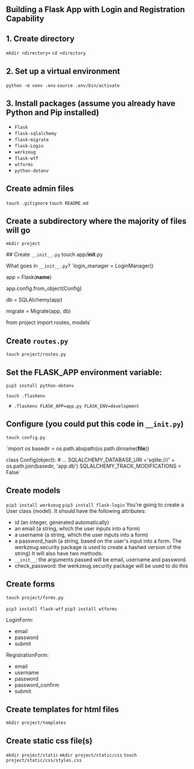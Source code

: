 ## Building a Flask App with Login and Registration Capability

## 1. Create directory
`mkdir <directory>`
`cd <directory`

## 2. Set up a virtual environment
`python -m venv .env`
`source .env/bin/activate`

## 3. Install packages (assume you already have Python and Pip installed)
* `Flask`
* `flask-sqlalchemy`
* `flask-migrate`
* `flask-Login`
* `werkzeug`
* `flask-wtf`
* `wtforms`
* `python-dotenv`


## Create admin files
`touch .gitignore`
`touch README.md`

## Create a subdirectory where the majority of files will go
`mkdir project`


## Create `__init__.py`
touch app/__init__.py

What goes in `__init__.py`?
`login_manager = LoginManager()

app = Flask(__name__)

app.config.from_object(Config)

db = SQLAlchemy(app)

migrate = Migrate(app, db)

from project import routes, models`


## Create `routes.py`
`touch project/routes.py`

## Set the FLASK_APP environment variable:
`pip3 install python-dotenv`

`touch .flaskenv`

` # .flaskenv
FLASK_APP=app.py
FLASK_ENV=development`

## Configure (you could put this code in `__init.py`)
`touch config.py`

`import os
basedir = os.path.abspath(os.path.dirname(__file__))

class Config(object):
    # ...
    SQLALCHEMY_DATABASE_URI ='sqlite:///' + os.path.join(basedir, 'app.db')
    SQLALCHEMY_TRACK_MODIFICATIONS = False`

## Create models
`pip3 install werkzeug`
`pip3 install flask-login`
You're going to create a User class (model). It should have the following attributes:
* id (an integer, generated automatically)
* an email (a string, which the user inputs into a form)
* a username (a string, which the user inputs into a form)
* a password_hash (a string, based on the user's input into a form. The werkzeug.security package is used to create a hashed version of the string)
It will also have two methods:
* `__init__`: the arguments passed will be email, username and password.
* check_password: the werkzeug.security package will be used to do this

## Create forms
`touch project/forms.py`

`pip3 install flask-wtf`
`pip3 install wtforms`

LoginForm:
* email
* password
* submit

RegistrationForm:
* email
* username
* password
* password_confirm
* submit



## Create templates for html files
`mkdir project/templates`



## Create static css file(s)
`mkdir project/static`
`mkdir project/static/css`
`touch project/static/css/styles.css`
